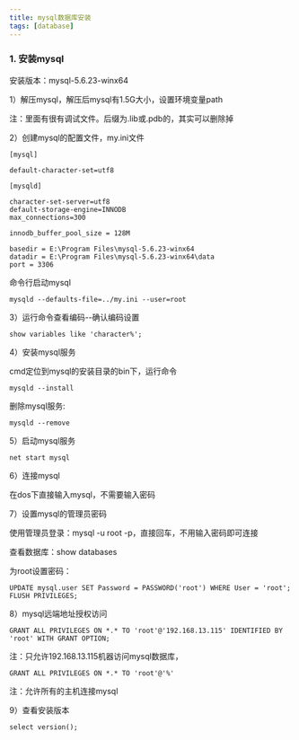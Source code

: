 ```yaml
---
title: mysql数据库安装
tags: [database]
---
```


### 1. 安装mysql

安装版本：mysql-5.6.23-winx64

1）解压mysql，解压后mysql有1.5G大小，设置环境变量path

注：里面有很有调试文件。后缀为.lib或.pdb的，其实可以删除掉

2）创建mysql的配置文件，my.ini文件

```
[mysql]

default-character-set=utf8

[mysqld]

character-set-server=utf8
default-storage-engine=INNODB
max_connections=300

innodb_buffer_pool_size = 128M

basedir = E:\Program Files\mysql-5.6.23-winx64
datadir = E:\Program Files\mysql-5.6.23-winx64\data
port = 3306
```

命令行启动mysql

```
mysqld --defaults-file=../my.ini --user=root
```

3）运行命令查看编码--确认编码设置

```
show variables like 'character%';
```

4）安装mysql服务

cmd定位到mysql的安装目录的bin下，运行命令

```
mysqld --install
```

删除mysql服务: 

```
mysqld --remove
```

5）启动mysql服务

```
net start mysql
```

6）连接mysql

在dos下直接输入mysql，不需要输入密码

7）设置mysql的管理员密码

使用管理员登录：mysql -u root -p，直接回车，不用输入密码即可连接

查看数据库：show databases

为root设置密码：

```
UPDATE mysql.user SET Password = PASSWORD('root') WHERE User = 'root';
FLUSH PRIVILEGES;
```

8）mysql远端地址授权访问

```
GRANT ALL PRIVILEGES ON *.* TO 'root'@'192.168.13.115' IDENTIFIED BY 'root' WITH GRANT OPTION;
```

注：只允许192.168.13.115机器访问mysql数据库，

```
GRANT ALL PRIVILEGES ON *.* TO 'root'@'%'
```

注：允许所有的主机连接mysql

9）查看安装版本

```
select version();
```